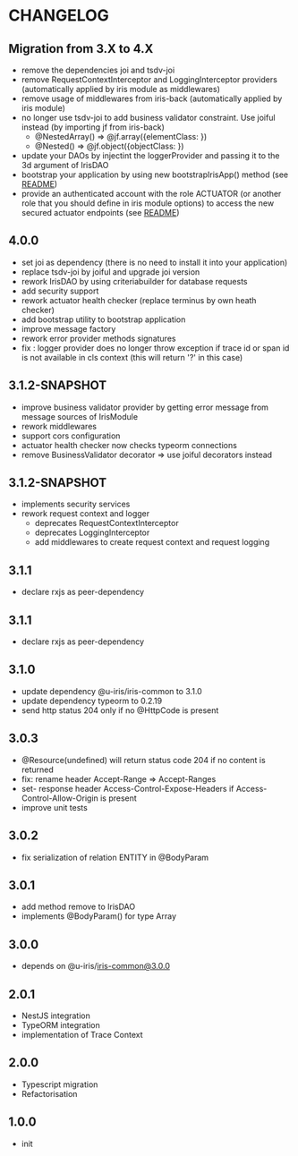 # CHANGELOG

## Migration from 3.X to 4.X
* remove the dependencies joi and tsdv-joi
* remove RequestContextInterceptor and LoggingInterceptor providers (automatically applied by iris module as middlewares)
* remove usage of middlewares from iris-back (automatically applied by iris module)
* no longer use tsdv-joi to add business validator constraint. Use joiful instead (by importing jf from iris-back)
    * @NestedArray(<type>) => @jf.array({elementClass: <type>})
    * @Nested(<type>) => @jf.object({objectClass: <type>})
* update your DAOs by injectint the loggerProvider and passing it to the 3d argument of IrisDAO
* bootstrap your application by using new bootstrapIrisApp() method (see [README](README.md#application-bootstrap))
* provide an authenticated account with the role ACTUATOR (or another role that you should define in iris module options) to access the new secured actuator endpoints (see [README](README.md#health-checker))

## 4.0.0
* set joi as dependency (there is no need to install it into your application)
* replace tsdv-joi by joiful and upgrade joi version
* rework IrisDAO by using criteriabuilder for database requests
* add security support
* rework actuator health checker (replace terminus by own heath checker)
* add bootstrap utility to bootstrap application
* improve message factory
* rework error provider methods signatures
* fix : logger provider does no longer throw exception if trace id or span id is not available in cls context (this will return '?' in this case)

## 3.1.2-SNAPSHOT
* improve business validator provider by getting error message from message sources of IrisModule
* rework middlewares
* support cors configuration
* actuator health checker now checks typeorm connections
* remove BusinessValidator decorator => use joiful decorators instead

## 3.1.2-SNAPSHOT
* implements security services
* rework request context and logger
    * deprecates RequestContextInterceptor
    * deprecates LoggingInterceptor
    * add middlewares to create request context and request logging

## 3.1.1
* declare rxjs as peer-dependency

## 3.1.1
* declare rxjs as peer-dependency
 
## 3.1.0
* update dependency @u-iris/iris-common to 3.1.0
* update dependency typeorm to 0.2.19
* send http status 204 only if no @HttpCode is present

## 3.0.3
* @Resource(undefined) will return status code 204 if no content is returned
* fix: rename header Accept-Range => Accept-Ranges
* set- response header Access-Control-Expose-Headers if Access-Control-Allow-Origin is present
* improve unit tests

## 3.0.2
* fix serialization of relation ENTITY in @BodyParam

## 3.0.1
* add method remove to IrisDAO
* implements @BodyParam() for type Array

## 3.0.0
* depends on @u-iris/iris-common@3.0.0

## 2.0.1
* NestJS integration
* TypeORM integration
* implementation of Trace Context

## 2.0.0
* Typescript migration
* Refactorisation

## 1.0.0
* init
